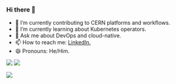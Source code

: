 ### Hi there 👋

- 🔭 I’m currently contributing to CERN platforms and workflows.
- 🌱 I’m currently learning about Kubernetes operators. 
- 💬 Ask me about DevOps and cloud-native.
- 📫 How to reach me: <a href="https://www.linkedin.com/in/karan-mishra-1224681a2/">LinkedIn.</a>
- 😄 Pronouns: He/Him.

<img src="https://github-readme-stats.vercel.app/api/top-langs/?username=karan2704&theme=dark&layout=compact">

<a href="https://github.com/antonkomarev/github-profile-views-counter">
    <img src="https://komarev.com/ghpvc/?username=karan2704&style=for-the-badge">
</a>

![](https://hit.yhype.me/github/profile?user_id=59208977)
